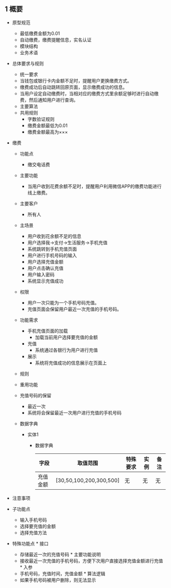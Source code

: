 ## 1 概要

* 原型规范 

  * 最低缴费金额为0.01
  * 自动缴费，缴费提醒信息，实名认证
  * 模块结构
  * 业务术语

* 总体要求与规则

  *  统一要求
    * 当钱包或银行卡内金额不足时，提醒用户更换缴费方式。
    * 缴费成功后自动跳转回原页面，显示缴费成功的信息。
    * 当用户设定自动缴费时，当相对应的缴费方式里余额足够时进行自动缴费，然后通知用户进行查询。
  * 主要算法
  * 共用规则
    * 字数验证规则
    * 缴费金额最低为0.01
    * 缴费金额最高为×××

* 缴费

  * 功能点

    * 缴交电话费

  * 主要功能

    * 当用户收到花费余额不足时，提醒用户利用微信APP的缴费功能进行线上缴费。

  * 主要客户

    * 所有人

  * 主场景

    * 用户收到花余额不足的信息
    * 用户选择我->支付->生活服务->手机充值
    * 系统跳转到手机充值页面
    * 用户进行手机号码的输入
    * 用户选择充值金额
    * 用户点击确认充值
    * 用户输入密码
    * 系统显示充值成功

  * 权限

    * 用户一次只能为一个手机号码充值。
    * 充值页面会保留用户最近一次充值的手机号码。

  * 功能需求

    * 手机充值页面的加载
      * 加载当前用户选择要充值的金额
    * 充值
      * 系统通过各银行为用户进行充值
    * 展示
      * 系统将充值成功的信息展示在页面上

  * 规则

  *  重用功能

    * 充值号码的保留
      * 最近一次
      * 系统将会保留最近一次用户进行充值的手机号码

  * 数据字典

    * 实体1

      * 数据字典

        | 字段     | 取值范围                | 特殊要求 | 实例 | 备注 |
        | -------- | ----------------------- | -------- | ---- | ---- |
        | 充值金额 | [30,50,100,200,300,500] | 无       | 无   | 无   |

*  注意事项

  * 子功能点
    *  输入手机号码
    * 选择要充值的金额
    * 选择充值方法
  *  特殊功能点
    * 接口
      * 存储最近一次的充值号码
    * 主要功能说明
      * 接收最近一次充值的手机号码，方便下次用户直接选择充值金额进行充值
    * 入参
      * 手机号码，充值时间，充值金额
    * 算法逻辑
      * 如果手机号码被用户删除，则无法显示